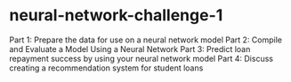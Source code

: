 # neural-network-challenge-1
Part 1: Prepare the data for use on a neural network model
Part 2: Compile and Evaluate a Model Using a Neural Network
Part 3: Predict loan repayment success by using your neural network model
Part 4: Discuss creating a recommendation system for student loans
